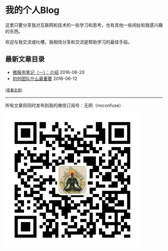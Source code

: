 # 我的个人Blog

这里只要分享我对互联网和技术的一些学习和思考，也有其他一些闲扯和我感兴趣的东西。

欢迎与我交流或吐槽，我相信分享和交流是帮助学习的最佳手段。

## 最新文章目录

* [微服务笔记（一）：介绍](../../issues/3) 2016-06-20
* [初创团队什么最重要](../../issues/2) 2016-06-12

<sub>[(查看全部)](../../issues)<sub>

---

所有文章将同时发布到我的微信订阅号：无罔（noconfuse）

![无罔](https://raw.githubusercontent.com/angryz/my-blog/master/noconfuse_430.jpg)
